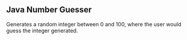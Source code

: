 ## Java Number Guesser
Generates a random integer between 0 and 100, where the user would guess the integer generated.
